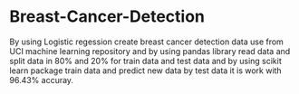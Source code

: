# Breast-Cancer-Detection
By using Logistic regession create breast cancer detection
data use from UCI machine learning repository
and by using pandas library read data and split data in 80% and 20% 
for train data and test data and by using scikit learn package train data
and predict new data by test data it is work with 96.43% accuray.
